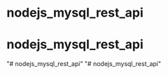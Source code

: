 # nodejs_mysql_rest_api
# nodejs_mysql_rest_api
"# nodejs_mysql_rest_api" 
"# nodejs_mysql_rest_api" 
